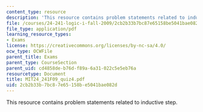 ```yaml
---
content_type: resource
description: 'This resource contains problem statements related to inductive step. '
file: /courses/24-241-logic-i-fall-2009/2cb2b33b7bc87e65158be5041bae082d_MIT24_241F09_quiz4.pdf
file_type: application/pdf
learning_resource_types:
- Exams
license: https://creativecommons.org/licenses/by-nc-sa/4.0/
ocw_type: OCWFile
parent_title: Exams
parent_type: CourseSection
parent_uid: cd4858de-b76d-f89a-6a31-022c5e5eb76a
resourcetype: Document
title: MIT24_241F09_quiz4.pdf
uid: 2cb2b33b-7bc8-7e65-158b-e5041bae082d
---
```

This resource contains problem statements related to inductive step. 